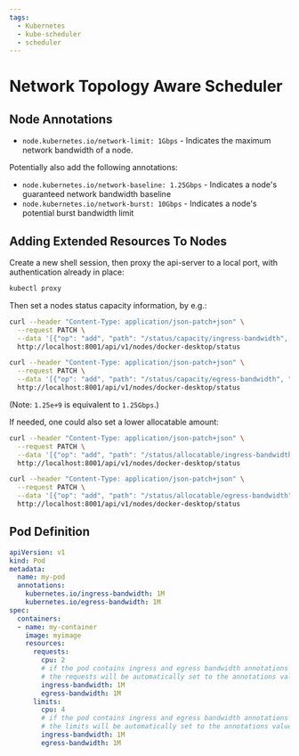 ```yaml
---
tags:
  - Kubernetes
  - kube-scheduler
  - scheduler
---
```


# Network Topology Aware Scheduler

## Node Annotations

- `node.kubernetes.io/network-limit: 1Gbps` - Indicates the maximum network bandwidth of a node.

Potentially also add the following annotations:

- `node.kubernetes.io/network-baseline: 1.25Gbps` - Indicates a node's guaranteed network bandwidth baseline
- `node.kubernetes.io/network-burst: 10Gbps` - Indicates a node's potential burst bandwidth limit

## Adding Extended Resources To Nodes

Create a new shell session, then proxy the api-server to a local port, with authentication already in place:

```bash
kubectl proxy
```

Then set a nodes status capacity information, by e.g.:

```bash
curl --header "Content-Type: application/json-patch+json" \
  --request PATCH \
  --data '[{"op": "add", "path": "/status/capacity/ingress-bandwidth", "value": "1.25e+9"}]' \
  http://localhost:8001/api/v1/nodes/docker-desktop/status

curl --header "Content-Type: application/json-patch+json" \
  --request PATCH \
  --data '[{"op": "add", "path": "/status/capacity/egress-bandwidth", "value": "1.25e+9"}]' \
  http://localhost:8001/api/v1/nodes/docker-desktop/status
```

(Note: `1.25e+9` is equivalent to `1.25Gbps`.)

If needed, one could also set a lower allocatable amount:

```bash
curl --header "Content-Type: application/json-patch+json" \
  --request PATCH \
  --data '[{"op": "add", "path": "/status/allocatable/ingress-bandwidth", "value": "1e+9"}]' \
  http://localhost:8001/api/v1/nodes/docker-desktop/status

curl --header "Content-Type: application/json-patch+json" \
  --request PATCH \
  --data '[{"op": "add", "path": "/status/allocatable/egress-bandwidth", "value": "1e+9"}]' \
  http://localhost:8001/api/v1/nodes/docker-desktop/status
```

## Pod Definition

```yaml
apiVersion: v1
kind: Pod
metadata:
  name: my-pod
  annotations:
    kubernetes.io/ingress-bandwidth: 1M
    kubernetes.io/egress-bandwidth: 1M
spec:
  containers:
  - name: my-container
    image: myimage
    resources:
      requests:
        cpu: 2
        # if the pod contains ingress and egress bandwidth annotations
        # the requests will be automatically set to the annotations values
        ingress-bandwidth: 1M
        egress-bandwidth: 1M
      limits:
        cpu: 4
        # if the pod contains ingress and egress bandwidth annotations
        # the limits will be automatically set to the annotations values
        ingress-bandwidth: 1M
        egress-bandwidth: 1M
```
